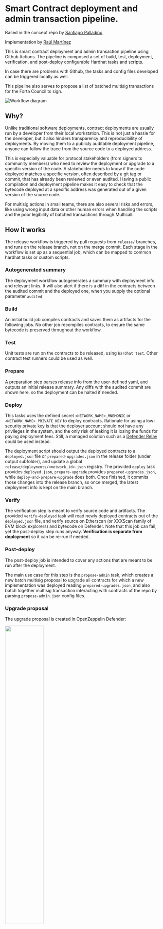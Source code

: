 # Smart Contract deployment and admin transaction pipeline.

Based in the concept repo by [Santiago Palladino](https://github.com/spalladino/sample-contract-deploy-pipeline)

Implementation by [Raúl Martínez](https://github.com/Ramarti)

This is smart contract deployment and admin transaction pipeline using Github Actions. The pipeline is composed a set of build, test, deployment, verification, and post-deploy configurable Hardhat tasks and scripts.

In case there are problems with Github, the tasks and config files developed can be triggered locally as well.

This pipeline also serves to propose a list of batched multisig transactions for the Forta Council to sign.

![Workflow diagram](imgs/workflow-diagram.png)


## Why?

Unlike traditional software deployments, contract deployments are usually run by a developer from their local workstation. This is not just a hassle for the developer, but it also hinders transparency and reproducibility of deployments. By moving them to a publicly auditable deployment pipeline, anyone can follow the trace from the source code to a deployed address.

This is especially valuable for protocol stakeholders (from signers to community members) who need to review the deployment or upgrade to a specific version of the code. A stakeholder needs to know if the code deployed matches a specific version, often described by a git tag or commit, that has already been reviewed or even audited. Having a public compilation and deployment pipeline makes it easy to check that the bytecode deployed at a specific address was generated out of a given version of the source code.

For multisig actions in small teams, there are also several risks and errors, like using wrong input data or other human errors when handling the scripts and the poor legibility of batched transactions through Multicall.


## How it works

The release workflow is triggered by pull requests from `release/` branches, and runs on the release branch, not on the merge commit. Each stage in the workflow is set up as a sequential job, which can be mapped to common hardhat tasks or custom scripts.

### Autogenerated summary

The deployment workflow autogenerates a summary with deployment info and relevant links. It will also alert if there is a diff in the contracts between the audited commit and the deployed one, when you supply the optional parameter `audited`

### Build

An initial build job compiles contracts and saves them as artifacts for the following jobs. No other job recompiles contracts, to ensure the same bytecode is preserved throughout the workflow.

### Test

Unit tests are run on the contracts to be released, using `hardhat test`. Other contract test runners could be used as well.

### Prepare

A preparation step parses release info from the user-defined yaml, and outputs an initial release summary. Any diffs with the audited commit are shown here, so the deployment can be halted if needed.

### Deploy

This tasks uses the defined secret `<NETWORK_NAME>_MNEMONIC` or `<NETWORK_NAME>_PRIVATE_KEY` to deploy contracts. Rationale for using a low-security private key is that the deployer account should not have any privileges in the system, and the only risk of leaking it is losing the funds for paying deployment fees. Still, a managed solution such as a [Defender Relay](https://docs.openzeppelin.com/defender/relay) could be used instead.

The deployment script should output the deployed contracts to a `deployed.json` file or `prepared-upgrades.json` in the release folder (under output subfolder), and update a global `release/deployments/<network_id>.json` registry. The provided `deploy` task provides `deployed.json`, `prepare-upgrade` provides `prepared-upgrades.json`, while `deploy-and-prepare-upgrade` does both. Once finished, it commits those changes into the release branch, so once merged, the latest deployment info is kept on the main branch.

### Verify

The verification step is meant to verify source code and artifacts. The provided `verify-deployed` task will read newly deployed contracts out of the `deployed.json` file, and verify source on Etherscan (or XXXScan family of EVM block explorers) and bytecode on Defender. Note that this job can fail, yet the post-deploy step runs anyway. **Verification is separate from deployment** so it can be re-run if needed.

### Post-deploy

The post-deploy job is intended to cover any actions that are meant to be run after the deployment. 

The main use case for this step is the `propose-admin` task, which creates a new batch multisig proposal to upgrade all contracts for which a new implementation was deployed reading `prepared-upgrades.json`, and also batch together multisig transaction interacting with contracts of the repo by parsing `propose-admin.json` config files.

### Upgrade proposal

The upgrade proposal is created in OpenZeppelin Defender:

<img src="imgs/sample-proposal.png" width="50%" height="50%" />


## How to use

To trigger a new release, create a folder with the version identifier `X.Y(.Z)` in the `releases` folder, with an `index.yml` file with the spec of the release. This includes:

-   `title`: Title of the release
-   `description`: Description of what this release is about.
-   `network`: The network where to deploy, needs to be defined in the hardhat config file
-   `audited`: Optional commit in which the code was audited, used to show the diff with the deployed version
-   `deploy`: Deployment command to execute
-   `verify`: Verification command to execute
-   `finish`: Wrap-up command to execute

All commands are passed to `yarn hardhat`, so any hardhat task can be used, although we recommend to use the predefined tasks explained next.

Example:

```
title: Stake Delegation
network: mumbai
deploy: deploy-and-prepare-upgrade 1.1.0
verify: verify-deployed
finish: propose-admin
description: |
  ## Deployed contracts:
  - RewardsDistributor
  - StakeAllocator
  - ScannerPoolRegistry
  - ScannerToScannerPoolMigration

  ## Deployed new implementations:
  - FortaStaking -> 0.1.2
  - FortaStakingParameters --> StakeSubjectGateway 0.1.1
  - ScannerRegistry -> 0.1.4
  - AgentRegistry -> 0.1.6
  - Dispatch -> 0.1.5

  ## Output tx:
  - Upgrade implementations
  - Grant required roles
  - Set managed stake thresholds for pools
  - Wires together staking contracts
  - Configures migration in ScannerRegistry (sunsetting time included)
```

You also need to create a subfolder with the network name, where the config json files that the tasks consume will be located, and the output files will be written.


### Pre defined Tasks

For simplicity, some tasks are already defined:

-   `deploy-proxy CONTRACT ARG1 ARG2...`: Deploys a contract as upgradeable and initializes it with ARGs
-   `prepare-upgrade CONTRACT1 CONTRACT2`: Deploys new implementations for all CONTRACTs
-   `verify-deployed`: Reads deployed contracts and verifies [source code in Etherscan](https://etherscan.io/verifyContract) and [artifacts in Defender](https://docs.openzeppelin.com/defender/admin#bytecode-verification)
-   `propose-upgrade`: Creates a [batch proposal](https://docs.openzeppelin.com/defender/admin#batches) to simultaneously upgrade all contracts via a multisig in Defender

Alternatively, custom scripts can be used by passing them through hardhat's `run` command. This allows for more complex deployment scripts to be run. See [v1.4/deploy.ts](releases/v1.4/deploy.ts) for an example.

Once the release is defined, create a pull request from the `release/X.Y(.Z)` branch into master. This will trigger the [release](.github/workflows/release.yml) workflow, that includes the build, test, deployment, verification, and post-deploy jobs.

# Folder structure

```
 - <release_version>: use `X.Y(.Z)` for a deployment, a short description for an admin action only.
    - <network_name>: network name, i.e polygon, mainnet, mumbai. It has to be the ones defined in hardhat.config.js
        - config: folder for the json inputs, if needed.
            - deploy.json: Input for the deploy task with info for contracts to be deployed.
            - upgrade.json: Input for the prepare-upgrade task, with implementation contracts info.
            - propose-admin: Input for the propose-admin task, with the methods that the multisig needs to execute in the repo's contract
        - output: folder generated by the tasks
            - deployed: info of the new contracts or proxy + implementation contracts deployed.
            - prepared-upgrades: implementation contracts deployed by oz-upgrades plugin
    - deployments: folder with general info of the contracts deployed in several networks.
        - <network_id>.json : info on the current state of the contracts deployed on the network
        - multisigs.json: info on the admin multisigs on each network
        - relayers.json: info on the (usually) priviledged EOAs needed. Tipically OZ Defender relayers.
```

# Config files for pre-defined tasks

These json files hold the info that the tasks will use to interact with the contracts.

## Parameter substitution

To make the config files less error prone, there are some parameter substitutions allowed:
- `deployment.<contract-key>`: address of a deployed contract/proxy found in `/releases/deployments/<network>.json`. Example `deployment.access-manager`. This could reference contracts being deployed in the same release, as long as they precede this reference in the config file (previous entries).
- `deployment.multisig`: admin multisig address for the network as defined in `/releases/deployments/multisigs.json`.
- `deployment.relayer`: priviledged EOAs (usually OZ Defender Relayers) for the network as defined in `/releases/deployments/relayers.json`.
- `roles.<IDENTIFIER_ROLE>`: keccack256 hash of the identifier of a role, as defined in `Roles.sol` or the Forta token contracts.
- **NOTE:** All parameters must be strings, numbers included, to not trigger overflow errors on BigNumber conversion.

## Deploy and Prepare Upgrades tasks

For deploying and preparing upgrades, they will describe contracts and their deployment parameters.



-   **Non-upgradeable contract**

```
"ContractName": { --> Contract name
    "constructor-args": [
        "0x123...00", "argument", "1" --> arguments for contructor.
    ]
}
```

-   **Upgradeable contract**

```
"ContractName": { --> Contract name
    "impl": { --> Implementation params
        "init-args": [], --> Init arguments.
        "opts": { --> Arguments for oz-upgrades opts field
        }
    }
},
```
See https://docs.openzeppelin.com/upgrades-plugins/1.x/api-hardhat-upgrades#common-options

Example:

```
"Dispatch": {
    "impl": {
        "opts": {
            "unsafe-allow": [
                "delegatecall"
            ],
            "constructor-args": [
                "deployment.forwarder"
            ]
        }
    }
}
```
## Propose Admin task

This task will parse this file and add batched steps to the upgrade multisig transaction. This could be used in a release without deploy steps to just batch multisig actions in an auditable process.


### Secrets

The workflow requires a few secrets to be set in order to run, such as:

-   INFURA_PROJECT_ID
-   MUMBAI_MNEMONIC
-   MUMBAI_NODE
-   POLYGON_MNEMONIC
-   POLYGON_NODE
-   POLYSCAN
-   RELEASE_PATH
-   ARTIFACT_REFERENCE_URL

## License

The release CI/CD related scripts are under the MIT License.
Forta Network contracts are under the [Forta Network License](https://github.com/forta-network/forta-contracts/blob/master/LICENSE.md).

